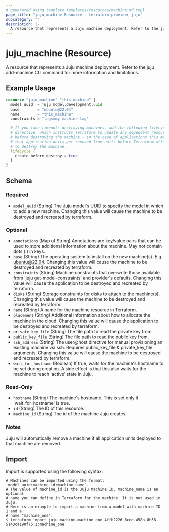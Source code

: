 ```yaml
---
# generated using template templates/resources/machine.md.tmpl
page_title: "juju_machine Resource - terraform-provider-juju"
subcategory: ""
description: |-
  A resource that represents a Juju machine deployment. Refer to the juju add-machine CLI command for more information and limitations.
---
```


# juju_machine (Resource)

A resource that represents a Juju machine deployment. Refer to the juju add-machine CLI command for more information and limitations.

## Example Usage
```terraform
resource "juju_machine" "this_machine" {
  model_uuid  = juju_model.development.uuid
  base        = "ubuntu@22.04"
  name        = "this_machine"
  constraints = "tags=my-machine-tag"

  # If you face timeouts destroying machines, add the following lifecycle
  # directive, which instructs Terraform to update any dependent resources
  # before destroying the machine - in the case of applications this means
  # that application units get removed from units before Terraform attempts
  # to destroy the machine.
  lifecycle {
    create_before_destroy = true
  }
}
```

<!-- schema generated by tfplugindocs -->
## Schema

### Required

- `model_uuid` (String) The Juju model's UUID to specify the model in which to add a new machine. Changing this value will cause the machine to be destroyed and recreated by terraform.

### Optional

- `annotations` (Map of String) Annotations are key/value pairs that can be used to store additional information about the machine. May not contain dots (.) in keys.
- `base` (String) The operating system to install on the new machine(s). E.g. ubuntu@22.04. Changing this value will cause the machine to be destroyed and recreated by terraform.
- `constraints` (String) Machine constraints that overwrite those available from 'juju get-model-constraints' and provider's defaults. Changing this value will cause the application to be destroyed and recreated by terraform.
- `disks` (String) Storage constraints for disks to attach to the machine(s). Changing this value will cause the machine to be destroyed and recreated by terraform.
- `name` (String) A name for the machine resource in Terraform.
- `placement` (String) Additional information about how to allocate the machine in the cloud. Changing this value will cause the application to be destroyed and recreated by terraform.
- `private_key_file` (String) The file path to read the private key from.
- `public_key_file` (String) The file path to read the public key from.
- `ssh_address` (String) The user@host directive for manual provisioning an existing machine via ssh. Requires public_key_file & private_key_file arguments. Changing this value will cause the machine to be destroyed and recreated by terraform.
- `wait_for_hostname` (Boolean) If true, waits for the machine's hostname to be set during creation. A side effect is that this also waits for the machine to reach 'active' state in Juju.

### Read-Only

- `hostname` (String) The machine's hostname. This is set only if 'wait_for_hostname' is true.
- `id` (String) The ID of this resource.
- `machine_id` (String) The id of the machine Juju creates.

### Notes

Juju will automatically remove a machine if all application units deployed to that machine are removed.


## Import

Import is supported using the following syntax:

```shell
# Machines can be imported using the format: `model_uuid:machine_id:machine_name`.
# The value of machine_id is the Juju Machine ID. machine_name is an optional 
# name you can define in Terraform for the machine. It is not used in Juju.
# Here is an example to import a machine from a model with machine ID 1 and a 
# name "machine_one":
$ terraform import juju_machine.machine_one 4ffb2226-6ced-458b-8b38-5143ca190f75:1:machine_one
```
